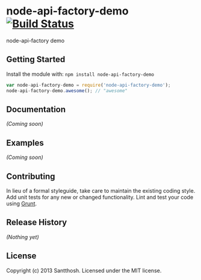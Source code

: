 # node-api-factory-demo [![Build Status](https://secure.travis-ci.org/santthosh/node-api-factory-demo.png?branch=master)](http://travis-ci.org/santthosh/node-api-factory-demo)

node-api-factory demo

## Getting Started
Install the module with: `npm install node-api-factory-demo`

```javascript
var node-api-factory-demo = require('node-api-factory-demo');
node-api-factory-demo.awesome(); // "awesome"
```

## Documentation
_(Coming soon)_

## Examples
_(Coming soon)_

## Contributing
In lieu of a formal styleguide, take care to maintain the existing coding style. Add unit tests for any new or changed functionality. Lint and test your code using [Grunt](http://gruntjs.com/).

## Release History
_(Nothing yet)_

## License
Copyright (c) 2013 Santthosh. Licensed under the MIT license.

